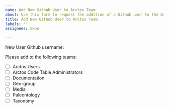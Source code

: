 ```yaml
---
name: Add New Github User to Arctos Team
about: Use this form to request the addition of a Github user to the Arctos Team
title: Add New Github User to Arctos Team
labels: ''
assignees: mkoo

---
```


New User Github username: 

Please add to the following teams:
- [  ] Arctos Users
- [  ] Arctos Code Table Administrators
- [  ] Documentation
- [  ] Geo-group
- [  ] Media
- [  ] Paleontology
- [  ] Taxonomy
